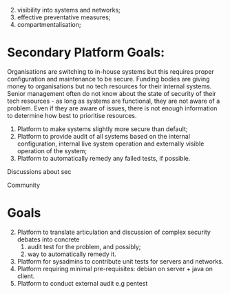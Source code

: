 
2. visibility into systems and networks;
2. effective preventative measures;
3. compartmentalisation;


# Secondary Platform Goals:

Organisations are switching to in-house systems but this requires proper configuration and maintenance to be secure. Funding bodies are giving money to organisations but no tech resources for their internal systems. Senior management often do not know about the state of security of their tech resources - as long as systems are functional, they are not aware of a problem. Even if they are aware of issues, there is not enough information to determine how best to prioritise resources. 

1. Platform to make systems slightly more secure than default;
2. Platform to provide audit of all systems based on the internal configuration, internal live system operation and externally visible operation of the system;
3. Platform to automatically remedy any failed tests, if possible.

Discussions about sec


Community


# Goals

2. Platform to translate articulation and discussion of complex security debates into concrete 
      1) audit test for the problem, and possibly; 
      2) way to automatically remedy it.
3. Platform for sysadmins to contribute unit tests for servers and networks.
4. Platform requiring minimal pre-requisites: debian on server + java on client.
5. Platform to conduct external audit e.g pentest